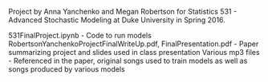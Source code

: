 Project by Anna Yanchenko and Megan Robertson for Statistics 531 - Advanced Stochastic Modeling at Duke University in Spring 2016. 

531FinalProject.ipynb - Code to run models
RobertsonYanchenkoProjectFinalWriteUp.pdf, FinalPresentation.pdf - Paper summarizing project and slides used in class presentation
Various mp3 files - Referenced in the paper, original songs used to train models as well as songs produced by various models
